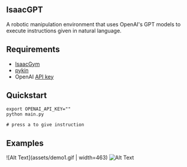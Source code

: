 ## IsaacGPT
A robotic manipulation environment that uses OpenAI's GPT models to execute instructions given in natural language. 

## Requirements
- [IsaacGym](https://developer.nvidia.com/isaac-gym)
- [pykin](https://github.com/jdj2261/pykin) 
- OpenAI [API key](https://platform.openai.com/)

## Quickstart

    export OPENAI_API_KEY=""
    python main.py
    
    # press a to give instruction

## Examples

![Alt Text](assets/demo1.gif | width=463)
![Alt Text](assets/demo2.gif)
